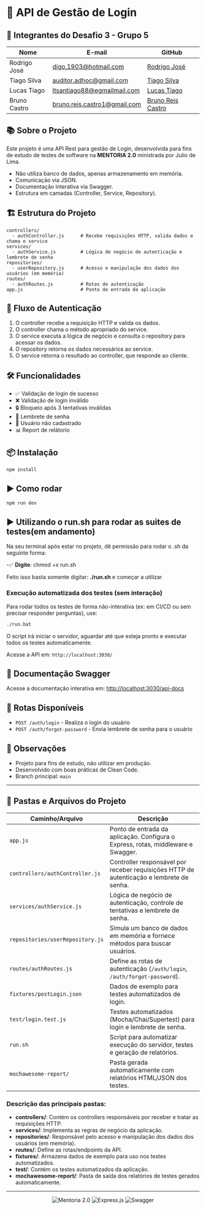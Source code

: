 # 🚀 API de Gestão de Login

## 👥 Integrantes do Desafio 3 - Grupo 5

| Nome         | E-mail                      | GitHub                                               |
| ------------ | --------------------------- | ---------------------------------------------------- |
| Rodrigo José | digo.1903@hotmail.com       | [Rodrigo José](https://github.com/RodrigoJose-Silva) |
| Tiago Silva  | auditor.adhoc@gmail.com     | [Tiago Silva](https://github.com/AuditorAdhoc)       |
| Lucas Tiago  | ltsantiago88@egmailmail.com | [Lucas Tiago](https://github.com/ltsantiago)         |
| Bruno Castro | bruno.reis.castro1@gmail.com| [Bruno Reis Castro](https://github.com/bruno-reis-castro)  |

## 📚 Sobre o Projeto

Este projeto é uma API Rest para gestão de Login, desenvolvida para fins de estudo de testes de software na **MENTORIA 2.0** ministrada por Julio de Lima.

- Não utiliza banco de dados, apenas armazenamento em memória.
- Comunicação via JSON.
- Documentação interativa via Swagger.
- Estrutura em camadas (Controller, Service, Repository).

## 🏗️ Estrutura do Projeto

```
controllers/
  - authController.js      # Recebe requisições HTTP, valida dados e chama o service
services/
  - authService.js         # Lógica de negócio de autenticação e lembrete de senha
repositories/
  - userRepository.js      # Acesso e manipulação dos dados dos usuários (em memória)
routes/
  - authRoutes.js          # Rotas de autenticação
app.js                     # Ponto de entrada da aplicação
```

## 🔄 Fluxo de Autenticação

1. O controller recebe a requisição HTTP e valida os dados.
2. O controller chama o método apropriado do service.
3. O service executa a lógica de negócio e consulta o repository para acessar os dados.
4. O repository retorna os dados necessários ao service.
5. O service retorna o resultado ao controller, que responde ao cliente.

## 🛠️ Funcionalidades

- ✅ Validação de login de sucesso
- ❌ Validação de login inválido
- 🔒 Bloqueio após 3 tentativas inválidas
- 📨 Lembrete de senha
- 👤 Usuário não cadastrado
- 📊 Report de relátorio

## 📦 Instalação

```bash
npm install
```

## ▶️ Como rodar

```bash
npm run dev
```

## ▶️ Utilizando o run.sh para rodar as suites de testes(em andamento)

Na seu terminal após estar no projeto, dê permissão para rodar o .sh da seguinte forma:

-✅ **Digite**: chmod +x run.sh

Feito isso basta somente digitar: **./run.sh** e começar a utilizar

### Execução automatizada dos testes (sem interação)

Para rodar todos os testes de forma não-interativa (ex: em CI/CD ou sem precisar responder perguntas), use:

```bash
./run.bat
```

O script irá iniciar o servidor, aguardar até que esteja pronto e executar todos os testes automaticamente.

Acesse a API em: `http://localhost:3030/`

## 📖 Documentação Swagger

Acesse a documentação interativa em: [http://localhost:3030/api-docs](http://localhost:3030/api-docs)

## 📑 Rotas Disponíveis

- `POST /auth/login` - Realiza o login do usuário
- `POST /auth/forgot-password` - Envia lembrete de senha para o usuário

## 📝 Observações

- Projeto para fins de estudo, não utilizar em produção.
- Desenvolvido com boas práticas de Clean Code.
- Branch principal: `main`

---

## 📁 Pastas e Arquivos do Projeto

| Caminho/Arquivo                  | Descrição                                                                                |
| -------------------------------- | ---------------------------------------------------------------------------------------- |
| `app.js`                         | Ponto de entrada da aplicação. Configura o Express, rotas, middleware e Swagger.         |
| `controllers/authController.js`  | Controller responsável por receber requisições HTTP de autenticação e lembrete de senha. |
| `services/authService.js`        | Lógica de negócio de autenticação, controle de tentativas e lembrete de senha.           |
| `repositories/userRepository.js` | Simula um banco de dados em memória e fornece métodos para buscar usuários.              |
| `routes/authRoutes.js`           | Define as rotas de autenticação (`/auth/login`, `/auth/forgot-password`).                |
| `fixtures/postLogin.json`        | Dados de exemplo para testes automatizados de login.                                     |
| `test/login.test.js`             | Testes automatizados (Mocha/Chai/Supertest) para login e lembrete de senha.              |
| `run.sh`                         | Script para automatizar execução do servidor, testes e geração de relatórios.            |
| `mochawesome-report/`            | Pasta gerada automaticamente com relatórios HTML/JSON dos testes.                        |

### Descrição das principais pastas:

- **controllers/**: Contém os controllers responsáveis por receber e tratar as requisições HTTP.
- **services/**: Implementa as regras de negócio da aplicação.
- **repositories/**: Responsável pelo acesso e manipulação dos dados dos usuários (em memória).
- **routes/**: Define as rotas/endpoints da API.
- **fixtures/**: Armazena dados de exemplo para uso nos testes automatizados.
- **test/**: Contém os testes automatizados da aplicação.
- **mochawesome-report/**: Pasta de saída dos relatórios de testes gerados automaticamente.

---

<p align="center">
  <img src="https://img.shields.io/badge/mentoria-2.0-blue" alt="Mentoria 2.0" />
  <img src="https://img.shields.io/badge/express.js-API-green" alt="Express.js" />
  <img src="https://img.shields.io/badge/swagger-docs-yellow" alt="Swagger" />
</p>
